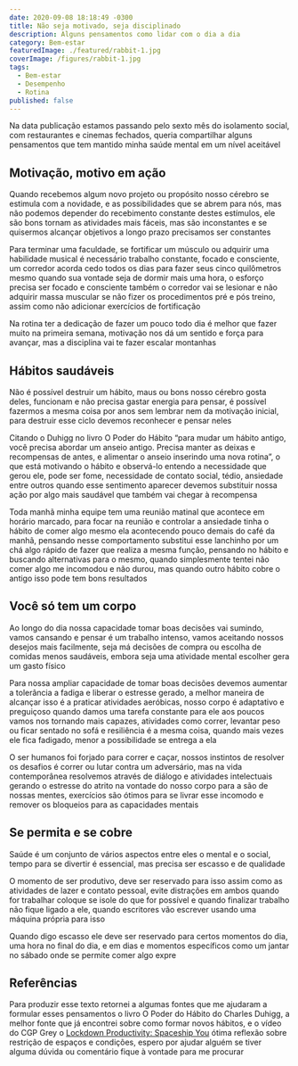 ```yaml
---
date: 2020-09-08 18:18:49 -0300
title: Não seja motivado, seja disciplinado
description: Alguns pensamentos como lidar com o dia a dia
category: Bem-estar
featuredImage: ./featured/rabbit-1.jpg
coverImage: /figures/rabbit-1.jpg
tags:
  - Bem-estar
  - Desempenho
  - Rotina
published: false 
---
```


Na data publicação estamos passando pelo sexto mês do isolamento social, com restaurantes e cinemas fechados, queria compartilhar alguns pensamentos que tem mantido minha saúde mental em um nível aceitável

## Motivação, motivo em ação

Quando recebemos algum novo projeto ou propósito nosso cérebro se estimula com a novidade, e as possibilidades que se abrem para nós, mas não podemos depender do recebimento constante destes estímulos, ele são bons tornam as atividades mais fáceis, mas são inconstantes e se quisermos alcançar objetivos a longo prazo precisamos ser constantes

Para terminar uma faculdade, se fortificar um músculo ou adquirir uma habilidade musical é necessário trabalho constante, focado e consciente, um corredor acorda cedo todos os dias para fazer seus cinco quilômetros mesmo quando sua vontade seja de dormir mais uma hora, o esforço precisa ser focado e consciente também o corredor vai se lesionar e não adquirir massa muscular se não fizer os procedimentos pré e pós treino, assim como não adicionar exercícios de fortificação

Na rotina ter a dedicação de fazer um pouco todo dia é melhor que fazer muito na primeira semana, motivação nos dá um sentido e força para avançar, mas a disciplina vai te fazer escalar montanhas

## Hábitos saudáveis

Não é possível destruir um hábito, maus ou bons nosso cérebro gosta deles, funcionam e não precisa gastar energia para pensar, é possível fazermos a mesma coisa por anos sem lembrar nem da motivação inicial, para destruir esse ciclo devemos reconhecer e pensar neles

Citando o Duhigg no livro O Poder do Hábito “para mudar um hábito antigo, você precisa abordar um anseio antigo. Precisa manter as deixas e recompensas de antes, e alimentar o anseio inserindo uma nova rotina”, o que está motivando o hábito e observá-lo entendo a necessidade que gerou ele, pode ser fome, necessidade de contato social, tédio, ansiedade entre outros quando esse sentimento aparecer devemos substituir nossa ação por algo mais saudável que também vai chegar à recompensa

Toda manhã minha equipe tem uma reunião matinal que acontece em horário marcado, para focar na reunião e controlar a ansiedade tinha o hábito de comer algo mesmo ela acontecendo pouco demais do café da manhã, pensando nesse comportamento substitui esse lanchinho por um chá algo rápido de fazer que realiza a mesma função, pensando no hábito e buscando alternativas para o mesmo, quando simplesmente tentei não comer algo me incomodou e não durou, mas quando outro hábito cobre o antigo isso pode tem bons resultados

## Você só tem um corpo

Ao longo do dia nossa capacidade tomar boas decisões vai sumindo, vamos cansando e pensar é um trabalho intenso, vamos aceitando nossos desejos mais facilmente, seja má decisões de compra ou escolha de comidas menos saudáveis, embora seja uma atividade mental escolher gera um gasto físico

Para nossa ampliar capacidade de tomar boas decisões devemos aumentar a tolerância a fadiga e liberar o estresse gerado, a melhor maneira de alcançar isso é a praticar atividades aeróbicas, nosso corpo é adaptativo e preguiçoso quando damos uma tarefa constante para ele aos poucos vamos nos tornando mais capazes, atividades como correr, levantar peso ou ficar sentado no sofá e resiliência é a mesma coisa, quando mais vezes ele fica fadigado, menor a possibilidade se entrega a ela

O ser humanos foi forjado para correr e caçar, nossos instintos de resolver os desafios é correr ou lutar contra um adversário, mas na vida contemporânea resolvemos através de  diálogo e atividades intelectuais gerando o estresse do atrito na vontade do nosso corpo para a são de nossas mentes, exercícios são ótimos para se livrar esse incomodo e remover os bloqueios para as capacidades mentais

## Se permita e se cobre

Saúde é um conjunto de vários aspectos entre eles o mental e o social, tempo para se divertir é essencial, mas precisa ser escasso e de qualidade

O momento de ser produtivo, deve ser reservado para isso assim como as atividades de lazer e contato pessoal, evite distrações em ambos quando for trabalhar coloque se isole do que for possível e quando finalizar trabalho não fique ligado a ele, quando escritores vão escrever usando uma máquina própria para isso

Quando digo escasso ele deve ser reservado para certos momentos do dia, uma hora no final do dia, e em dias e momentos específicos como um jantar no sábado onde se permite comer algo expre

## Referências

Para produzir esse texto retornei a algumas fontes que me ajudaram a formular esses pensamentos o livro O Poder do Hábito do Charles Duhigg, a melhor fonte que já encontrei sobre como formar novos hábitos, e o vídeo do CGP Grey o [Lockdown Productivity: Spaceship You](https://www.youtube.com/watch?v=snAhsXyO3Ck&t=2s) ótima reflexão sobre restrição de espaços e condições, espero por ajudar alguém se tiver alguma dúvida ou comentário fique à vontade para me procurar
